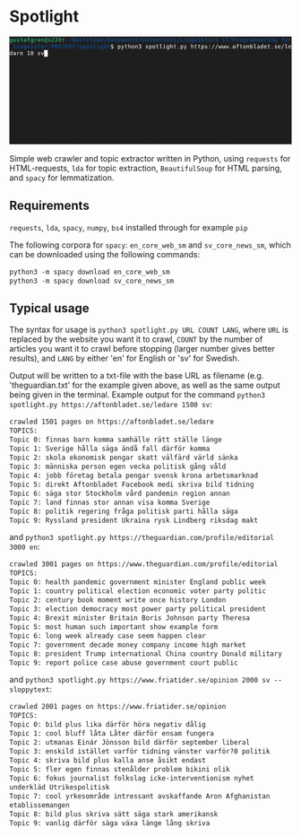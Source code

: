 # Spotlight

![](example.gif)

Simple web crawler and topic extractor written in Python, using `requests` for 
HTML-requests, `lda` for topic extraction, `BeautifulSoup` for HTML parsing,
and `spacy` for lemmatization.

## Requirements

`requests`, `lda`, `spacy`, `numpy`, `bs4` installed through for example `pip`

The following corpora for `spacy`: `en_core_web_sm` and `sv_core_news_sm`, 
which can be downloaded using the following commands:

```
python3 -m spacy download en_core_web_sm
python3 -m spacy download sv_core_news_sm
```

## Typical usage

The syntax for usage is `python3 spotlight.py URL COUNT LANG`, where `URL` is
replaced by the website you want it to crawl, `COUNT` by the number of articles
you want it to crawl before stopping (larger number gives better results), and
`LANG` by either 'en' for English or 'sv' for Swedish.

Output will be written to a txt-file with the base URL as filename (e.g. 
'theguardian.txt' for the example given above, as well as the same output 
being given in the terminal. Example output for the command
`python3 spotlight.py https://aftonbladet.se/ledare 1500 sv`:

```
crawled 1501 pages on https://aftonbladet.se/ledare
TOPICS:
Topic 0: finnas barn komma samhälle rätt ställe länge
Topic 1: Sverige hålla säga ändå fall därför komma
Topic 2: skola ekonomisk pengar skatt välfärd värld sänka
Topic 3: människa person egen vecka politisk gång våld
Topic 4: jobb företag betala pengar svensk krona arbetsmarknad
Topic 5: direkt Aftonbladet Facebook medi skriva bild tidning
Topic 6: säga stor Stockholm vård pandemin region annan
Topic 7: land finnas stor annan visa komma Sverige
Topic 8: politik regering fråga politisk parti hålla säga
Topic 9: Ryssland president Ukraina rysk Lindberg riksdag makt
```

and `python3 spotlight.py https://theguardian.com/profile/editorial 3000 en`:

```
crawled 3001 pages on https://www.theguardian.com/profile/editorial
TOPICS:
Topic 0: health pandemic government minister England public week
Topic 1: country political election economic voter party politic
Topic 2: century book moment write once history London
Topic 3: election democracy most power party political president
Topic 4: Brexit minister Britain Boris Johnson party Theresa
Topic 5: most human such important show example form
Topic 6: long week already case seem happen clear
Topic 7: government decade money company income high market
Topic 8: president Trump international China country Donald military
Topic 9: report police case abuse government court public
```

and `python3 spotlight.py https://www.friatider.se/opinion 2000 sv --sloppytext`:

```
crawled 2001 pages on https://www.friatider.se/opinion
TOPICS:
Topic 0: bild plus lika därför höra negativ dålig
Topic 1: cool bluff låta Låter därför ensam fungera
Topic 2: utmanas Einár Jönsson bild därför september liberal
Topic 3: enskild istället varför tidning vänster varför?0 politik
Topic 4: skriva bild plus kalla anse åsikt endast
Topic 5: fler egen finnas stenålder problem bikini olik
Topic 6: fokus journalist folkslag icke-interventionism nyhet underkläd Utrikespolitisk
Topic 7: cool yrkesområde intressant avskaffande Aron Afghanistan etablissemangen
Topic 8: bild plus skriva sätt säga stark amerikansk
Topic 9: vanlig därför säga växa länge lång skriva 
```
